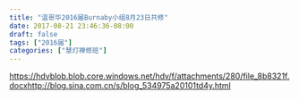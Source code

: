 ```yaml
---
title: "温哥华2016届Burnaby小组8月23日共修"
date: 2017-08-21 23:46:36-08:00
draft: false
tags: ["2016届"]
categories: ["慧灯禅修班"]
---
```

https://hdvblob.blob.core.windows.net/hdv/f/attachments/280/file_8b8321f.docxhttp://blog.sina.com.cn/s/blog_534975a20101td4y.html

